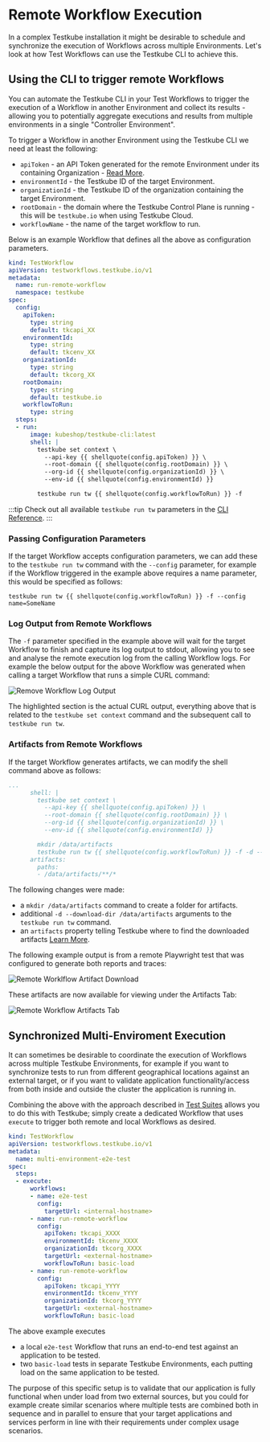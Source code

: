 # Remote Workflow Execution

In a complex Testkube installation it might be desirable to schedule and synchronize the execution 
of Workflows across multiple Environments. Let's look at how Test Workflows can use 
the Testkube CLI to achieve this.

## Using the CLI to trigger remote Workflows

You can automate the Testkube CLI in your Test Workflows to trigger the execution of a Workflow in another 
Environment and collect its results - allowing you to potentially aggregate executions and results from multiple
environments in a single "Controller Environment".

To trigger a Workflow in another Environment using the Testkube CLI we need at least the following:

- `apiToken` - an API Token generated for the remote Environment under its containing Organization - [Read More](/testkube-pro/articles/api-token-management).
- `environmentId` - the Testkube ID of the target Environment.
- `organizationId` - the Testkube ID of the organization containing the target Environment.
- `rootDomain` - the domain where the Testkube Control Plane is running - this will be `testkube.io` when using Testkube Cloud.
- `workflowName` - the name of the target workflow to run.

Below is an example Workflow that defines all the above as configuration parameters.

```yaml
kind: TestWorkflow
apiVersion: testworkflows.testkube.io/v1
metadata:
  name: run-remote-workflow
  namespace: testkube
spec:
  config:
    apiToken:
      type: string
      default: tkcapi_XX
    environmentId:
      type: string
      default: tkcenv_XX
    organizationId:
      type: string
      default: tkcorg_XX
    rootDomain:
      type: string
      default: testkube.io
    workflowToRun:
      type: string
  steps:
  - run:
      image: kubeshop/testkube-cli:latest
      shell: |
        testkube set context \
          --api-key {{ shellquote(config.apiToken) }} \
          --root-domain {{ shellquote(config.rootDomain) }} \
          --org-id {{ shellquote(config.organizationId) }} \
          --env-id {{ shellquote(config.environmentId) }}

        testkube run tw {{ shellquote(config.workflowToRun) }} -f
```

:::tip
Check out all available `testkube run tw` parameters in the [CLI Reference](/cli/testkube_run_testworkflow).
:::

### Passing Configuration Parameters

If the target Workflow accepts configuration parameters, we can add these to the `testkube run tw` command with the `--config`
parameter, for example if the Workflow triggered in the example above requires a name parameter, this would be specified
as follows:

```shell
testkube run tw {{ shellquote(config.workflowToRun) }} -f --config name=SomeName
```

### Log Output from Remote Workflows

The `-f` parameter specified in the example above will wait for the target Workflow to finish and capture its log output
to stdout, allowing you to see and analyse the remote execution log from the calling Workflow logs. For example the
below output for the above Workflow was generated when calling a target Workflow that runs a simple CURL command:

![Remove Workflow Log Output](images/remote-workflow-log-output.png)

The highlighted section is the actual CURL output, everything above that is related to the `testkube set context` command
and the subsequent call to `testkube run tw`.

### Artifacts from Remote Workflows

If the target Workflow generates artifacts, we can modify the shell command above as follows:

```yaml
...
      shell: |
        testkube set context \
          --api-key {{ shellquote(config.apiToken) }} \
          --root-domain {{ shellquote(config.rootDomain) }} \
          --org-id {{ shellquote(config.organizationId) }} \
          --env-id {{ shellquote(config.environmentId) }}

        mkdir /data/artifacts
        testkube run tw {{ shellquote(config.workflowToRun) }} -f -d --download-dir /data/artifacts 
      artifacts:  
        paths:
        - /data/artifacts/**/*
```

The following changes were made:
- a `mkdir /data/artifacts` command to create a folder for artifacts.
- additional `-d --download-dir /data/artifacts` arguments to the `testkube run tw` command.
- an `artifacts` property telling Testkube where to find the downloaded artifacts [Learn More](/articles/test-workflows-artifacts).

The following example output is from a remote Playwright test that was configured to generate both reports and traces:

![Remote Worklflow Artifact Download](images/remote-workflow-artifact-download.png)

These artifacts are now available for viewing under the Artifacts Tab:

![Remote Workflow Artifacts Tab](images/remote-workflow-aritfacts-tab.png)

## Synchronized Multi-Enviroment Execution

It can sometimes be desirable to coordinate the execution of Workflows across multiple Testkube Environments, for example
if you want to synchronize tests to run from different geographical locations against an external target, or if you
want to validate application functionality/access from both inside and outside the cluster the application is running in.

Combining the above with the approach described in [Test Suites](/articles/test-workflows-test-suites) allows
you to do this with Testkube; simply create a dedicated Workflow that uses `execute` to trigger both remote and local
Workflows as desired.

```yaml
kind: TestWorkflow
apiVersion: testworkflows.testkube.io/v1
metadata:
  name: multi-environment-e2e-test
spec:
  steps:
  - execute:
      workflows:
      - name: e2e-test
        config:
          targetUrl: <internal-hostname>
      - name: run-remote-workflow
        config:
          apiToken: tkcapi_XXXX
          environmentId: tkcenv_XXXX
          organizationId: tkcorg_XXXX
          targetUrl: <external-hostname>
          workflowToRun: basic-load
      - name: run-remote-workflow
        config:
          apiToken: tkcapi_YYYY
          environmentId: tkcenv_YYYY
          organizationId: tkcorg_YYYY
          targetUrl: <external-hostname>
          workflowToRun: basic-load
```

The above example executes

- a local `e2e-test` Workflow that runs an end-to-end test against an application to be tested.
- two `basic-load` tests in separate Testkube Environments, each putting load on the same application to be tested.

The purpose of this specific setup is to validate that our application is fully functional when under load from two
external sources, but you could for example create similar scenarios where multiple tests are combined both 
in sequence and in parallel to ensure that your target applications and services perform in line with their requirements
under complex usage scenarios.

 
